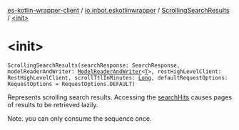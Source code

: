 [es-kotlin-wrapper-client](../../index.md) / [io.inbot.eskotlinwrapper](../index.md) / [ScrollingSearchResults](index.md) / [&lt;init&gt;](./-init-.md)

# &lt;init&gt;

`ScrollingSearchResults(searchResponse: SearchResponse, modelReaderAndWriter: `[`ModelReaderAndWriter`](../-model-reader-and-writer/index.md)`<`[`T`](index.md#T)`>, restHighLevelClient: RestHighLevelClient, scrollTtlInMinutes: `[`Long`](https://kotlinlang.org/api/latest/jvm/stdlib/kotlin/-long/index.html)`, defaultRequestOptions: RequestOptions = RequestOptions.DEFAULT)`

Represents scrolling search results. Accessing the [searchHits](search-hits.md) causes pages of results to be retrieved lazily.

Note. you can only consume the sequence once.

